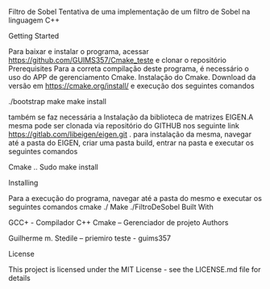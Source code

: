 Filtro de Sobel
Tentativa de uma implementação de um filtro de Sobel na linguagem C++

Getting Started

Para baixar e instalar o programa, acessar https://github.com/GUIMS357/Cmake_teste
e clonar o repositório
Prerequisites
Para a correta compilação deste programa, é necessário o uso do APP de gerenciamento
Cmake. Instalação do Cmake. Download da versão em https://cmake.org/install/ e
execução dos seguintes comandos

./bootstrap
make
make install

também se faz necessária a Instalação da biblioteca de matrizes EIGEN.A mesma pode
ser clonada via repositório do GITHUB nos seguinte link
https://gitlab.com/libeigen/eigen.git . para instalação da mesma, navegar até a pasta do EIGEN, criar uma pasta build, entrar
na pasta e executar os seguintes comandos

Cmake ..
Sudo make install

Installing

Para a execução do programa, navegar até a pasta do mesmo e executar os seguintes
comandos
cmake ./
Make
./FiltroDeSobel
Built With

GCC+ - Compilador C++
Cmake – Gerenciador de projeto
Authors

Guilherme m. Stedile – priemiro teste - guims357

License

This project is licensed under the MIT License - see the LICENSE.md file for details
